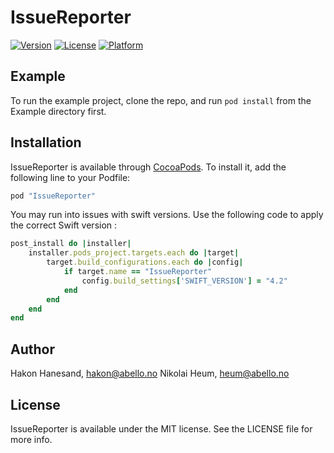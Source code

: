 # IssueReporter

[![Version](https://img.shields.io/cocoapods/v/IssueReporter.svg?style=flat)](http://cocoapods.org/pods/IssueReporter)
[![License](https://img.shields.io/cocoapods/l/IssueReporter.svg?style=flat)](http://cocoapods.org/pods/IssueReporter)
[![Platform](https://img.shields.io/cocoapods/p/IssueReporter.svg?style=flat)](http://cocoapods.org/pods/IssueReporter)

## Example

To run the example project, clone the repo, and run `pod install` from the Example directory first.

## Installation

IssueReporter is available through [CocoaPods](http://cocoapods.org). To install it, add the following line to your Podfile:

```ruby
pod "IssueReporter"
```

You may run into issues with swift versions. Use the following code to apply the correct Swift version :

```ruby
post_install do |installer|
    installer.pods_project.targets.each do |target|
        target.build_configurations.each do |config|  
            if target.name == "IssueReporter"
                config.build_settings['SWIFT_VERSION'] = "4.2"
            end
        end
    end
end
```

## Author

Hakon Hanesand, hakon@abello.no
Nikolai Heum, heum@abello.no

## License

IssueReporter is available under the MIT license. See the LICENSE file for more info.
